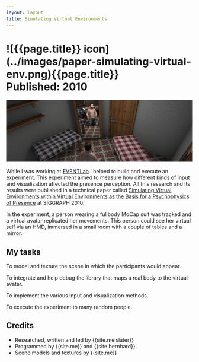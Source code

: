 ```yaml
---
layout: layout
title: Simulating Virtual Environments
---
```


<h1>
![{{page.title}} icon](../images/paper-simulating-virtual-env.png){{page.title}}
<section class="byline">Published: 2010</section>
</h1>

![{{page.title}} screenshot](../images/paper-simulating-virtual-env_scr.png)

While I was working at [EVENTLab](http://www.event-lab.org/) I helped to build and execute an experiment. This experiment aimed to measure how different kinds of input and visualization affected the presence perception. All this research and its results were published in a technical paper called [Simulating Virtual Environments within Virtual Environments as the Basis for a Psychophysics of Presence](../files/a92-slater.pdf) at SIGGRAPH 2010.

In the experiment, a person wearing a fullbody MoCap suit was tracked and a virtual avatar replicated her movements. This person could see her virtual self via an HMD, immersed in a small room with a couple of tables and a mirror.

My tasks
---

To model and texture the scene in which the participants would appear.

To integrate and help debug the library that maps a real body to the virtual avatar.

To implement the various input and visualization methods.

To execute the experiment to many random people.

Credits
---

- Researched, written and led by {{site.melslater}}
- Programmed by {{site.me}} and {{site.bernhard}}
- Scene models and textures by {{site.me}}
